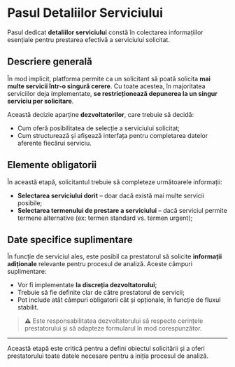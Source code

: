 # Pasul Detaliilor Serviciului

Pasul dedicat **detaliilor serviciului** constă în colectarea informațiilor esențiale pentru prestarea efectivă a serviciului solicitat.

## Descriere generală

În mod implicit, platforma permite ca un solicitant să poată solicita **mai multe servicii într-o singură cerere**. Cu toate acestea, în majoritatea serviciilor deja implementate, **se restricționează depunerea la un singur serviciu per solicitare**.

Această decizie aparține **dezvoltatorilor**, care trebuie să decidă:

* Cum oferă posibilitatea de selecție a serviciului solicitat;
* Cum structurează și afișează interfața pentru completarea datelor aferente fiecărui serviciu.

## Elemente obligatorii

În această etapă, solicitantul trebuie să completeze următoarele informații:

* **Selectarea serviciului dorit** – doar dacă există mai multe servicii posibile;
* **Selectarea termenului de prestare a serviciului** – dacă serviciul permite termene alternative (ex: termen standard vs. termen urgent);

## Date specifice suplimentare

În funcție de serviciul ales, este posibil ca prestatorul să solicite **informații adiționale** relevante pentru procesul de analiză. Aceste câmpuri suplimentare:

* Vor fi implementate **la discreția dezvoltatorului**;
* Trebuie să fie definite clar de către prestatorul de servicii;
* Pot include atât câmpuri obligatorii cât și opționale, în funcție de fluxul stabilit.

> ⚠️ Este responsabilitatea dezvoltatorului să respecte cerințele prestatorului și să adapteze formularul în mod corespunzător.

---

Această etapă este critică pentru a defini obiectul solicitării și a oferi prestatorului toate datele necesare pentru a iniția procesul de analiză.
